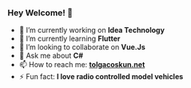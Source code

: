 ### Hey Welcome! 👋

- 🔭 I’m currently working on **Idea Technology**
- 🌱 I’m currently learning **Flutter**
- 👯 I’m looking to collaborate on **Vue.Js**
- 💬 Ask me about **C#**
- 📫 How to reach me: **[tolgacoskun.net](http://tolgacoskun.net)**
- ⚡ Fun fact: **I love radio controlled model vehicles**
